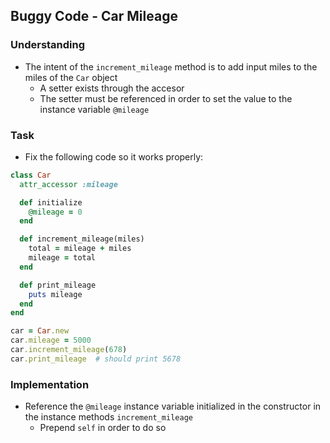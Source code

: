 ## Buggy Code - Car Mileage

### Understanding
- The intent of the `increment_mileage` method is to add input miles to the miles of the `Car` object
  + A setter exists through the accesor
  + The setter must be referenced in order to set the value to the instance variable `@mileage`

### Task
- Fix the following code so it works properly:

```ruby
class Car
  attr_accessor :mileage

  def initialize
    @mileage = 0
  end

  def increment_mileage(miles)
    total = mileage + miles
    mileage = total
  end

  def print_mileage
    puts mileage
  end
end

car = Car.new
car.mileage = 5000
car.increment_mileage(678)
car.print_mileage  # should print 5678
```

### Implementation
- Reference the `@mileage` instance variable initialized in the constructor in the instance methods `increment_mileage`
  + Prepend `self` in order to do so
